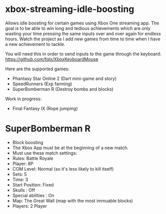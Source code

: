 # xbox-streaming-idle-boosting
Allows idle boosting for certain games using Xbox One streaming app.
The goal is to be able to win long and tedious achievements which are only wasting your time pressing the same inputs over and over again for endless hours.
Watch the project as I add new games from time to time when I have a new achievement to tackle.

You will need this in order to send inputs to the game through the keyboard:
https://github.com/fqlx/XboxKeyboardMouse

Here are the supported games:
- Phantasy Star Online 2 (Dart mini-game and story)
- SpeedRunners (Exp farming)
- SuperBomberman R (Destroy bombs and blocks)

Work in progress:
- Final Fantasy IX (Rope jumping)


# SuperBomberman R
- Block boosting
- The Xbox App must be at the beginning of a new match.
- Must use these match settings:
- Rules: Battle Royale
- Player: 8P
- COM Level: Normal (so it's less likely to kill itself)
- Sets: 5
- Time: 3
- Start Position: Fixed
- Skulls : Off
- Special abilities : On
- Map: The Great Wall (map with the most immuable blocks)
- Players: 2 Player
